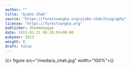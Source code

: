 ```yaml
---
author: ""
title: "Ajahn Chah"
source: "https://forestsangha.org/ajahn-chah/biography"
license: "https://forestsangha.org"
publisher: dhammamagga
date: 2013-01-21 08:19:55+00:00
pubyear: 2013 
weight: 0
draft: false
---
```


{{< figure src="/media/a_chah.jpg" width="100%">}}